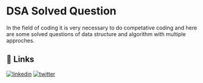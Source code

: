 # DSA Solved Question

In the field of coding it is very necessary to do competative coding and here are some solved questions of data structure and algorithm
with multiple approches.
## 🔗 Links
[![linkedin](https://img.shields.io/badge/linkedin-0A66C2?style=for-the-badge&logo=linkedin&logoColor=white)](https://www.linkedin.com/in/sujeet-singh-tomar-live-to-learn/)
[![twitter](https://img.shields.io/badge/twitter-1DA1F2?style=for-the-badge&logo=twitter&logoColor=white)](https://twitter.com/tomar18_sujeet)

